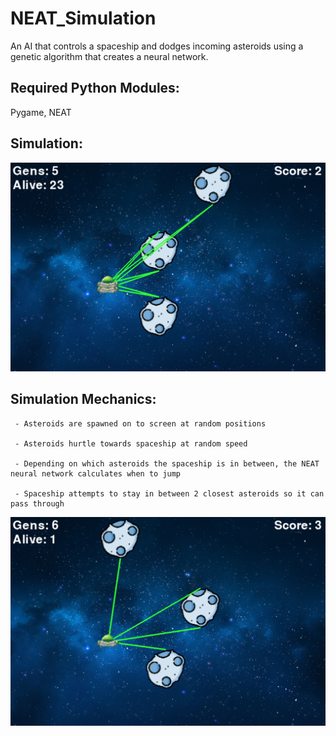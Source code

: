 # NEAT_Simulation
An AI that controls a spaceship and dodges incoming asteroids using a genetic algorithm that creates a neural network.

## Required Python Modules:
Pygame, NEAT

## Simulation:

![Screenshot](simulation_image1.png)

## Simulation Mechanics:
     - Asteroids are spawned on to screen at random positions
  
     - Asteroids hurtle towards spaceship at random speed
  
     - Depending on which asteroids the spaceship is in between, the NEAT neural network calculates when to jump
     
     - Spaceship attempts to stay in between 2 closest asteroids so it can pass through

![Screenshot](simulation_image2.png)
